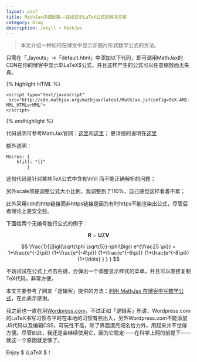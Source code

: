 ```yaml
---
layout: post
title: MathJax详细配置——在线显示LaTeX公式的解决方案
category: blog
description: Jekyll + MathJax
---
```



> 本文介绍一种如何在博文中显示非图片形式数学公式的方法。

只需在「_layouts」->「default.html」中添加以下代码，即可调用MathJax的CDN在你的博客中显示$\LaTeX$公式，并且这样产生的公式可以任意缩放而无失真。

{% highlight HTML %}		
	<script type="text/x-mathjax-config">
    MathJax.Hub.Config({
        tex2jax: {
            inlineMath: [
                ['$', '$'],
                ['\\(', '\\)']
            ],
            displayMath: [
                ['$$', '$$'],
                ["\\[", "\\]"]
            ],
            processEscapes: true
        },
        TeX: {
            extensions: ["AMSmath.js", "AMSsymbols.js"],
            equationNumbers: {
                autoNumber: ["AMS"],
                useLabelIds: true
            },
            Macros: {
                hfill: "{}"
					}
        },
        "HTML-CSS": {
            linebreaks: {
                automatic: true
            },
            availableFonts: ["TeX"],
            scale: 110
        },
        SVG: {
            linebreaks: {
                automatic: true
            }
        }
    });
	</script>
	
	<script type="text/javascript"
	 src="http://cdn.mathjax.org/mathjax/latest/MathJax.js?config=TeX-AMS-MML_HTMLorMML">
	</script>		
{% endhighlight %}

代码说明可参考MathJax官网：[这里](http://docs.mathjax.org/en/latest/start.html#mathjax-cdn)和[这里](http://docs.mathjax.org/en/latest/configuration.html#loading)；
更详细的说明在[这里](http://docs.mathjax.org/en/latest/tex.html#tex-support)

额外说明：

	Macros: {
		hfill: "{}"
			}
	
这句代码是针对某些TeX公式中含有\hfill 而不能正确解析的问题；

另外scale项是调整公式大小比例，我调整到了110%，自己感觉这样看着不累；

此外采用cdn的http链接而非https链接是因为有时https不能渲染出公式，尽管后者理论上更安全些。

下面给两个无编号独行公式的例子：

$$ \mathbf{R} = \mathbf{U} \Sigma \mathbf{V} $$

$$ \frac{1}{\Bigl(\sqrt{\phi \sqrt{5}}-\phi\Bigr) e^{\frac25 \pi}} =
1+\frac{e^{-2\pi}} {1+\frac{e^{-4\pi}} {1+\frac{e^{-6\pi}}
{1+\frac{e^{-8\pi}} {1+\ldots} } } } $$ 

不妨试试在公式上点击右键，会弹出一个调整显示样式的菜单，并且可以直接复制TeX代码，非常方便。 

本文主要参考了网友「逻辑客」提供的方法：[利用 MathJax 在博客中写数学公式](http://logicer.blogspot.com/2012/08/latex-wordpress.html)，在此表示感谢。 

我之前也一直在用[Wordpress.com](http://andnot.wordpress.com/)，不过正如「逻辑客」所说，Wordpress.com的LaTeX书写习惯与平时在本地的习惯有些出入，另外Wordpress.com不能添加JS代码以及编辑CSS，可玩性不高，除了界面漂亮域名给力外，用起来并不觉得方便。尽管如此，我还是会继续使用它，因为它稳定——在科学上网的前提下——就这一个原因就足够了。

Enjoy $ \LaTeX $！

